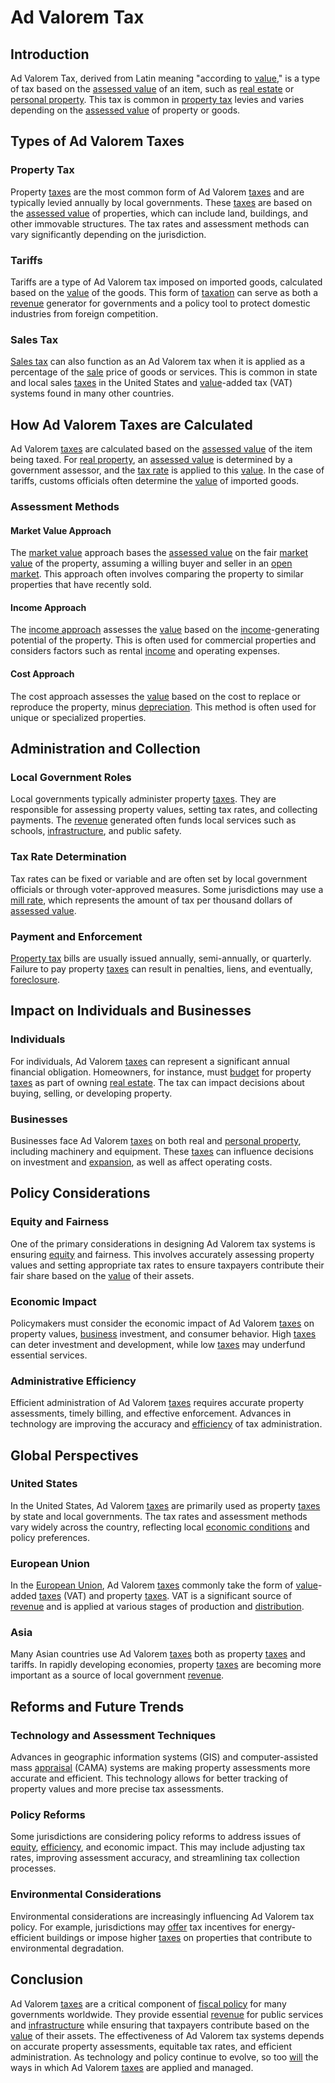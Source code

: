 # Ad Valorem Tax

## Introduction

Ad Valorem Tax, derived from Latin meaning "according to [value](../v/value.md)," is a type of tax based on the [assessed value](../a/assessed_value.md) of an item, such as [real estate](../r/real_estate.md) or [personal property](../p/personal_property.md). This tax is common in [property tax](../p/property_tax.md) levies and varies depending on the [assessed value](../a/assessed_value.md) of property or goods.

## Types of Ad Valorem Taxes

### Property Tax

Property [taxes](../t/taxes.md) are the most common form of Ad Valorem [taxes](../t/taxes.md) and are typically levied annually by local governments. These [taxes](../t/taxes.md) are based on the [assessed value](../a/assessed_value.md) of properties, which can include land, buildings, and other immovable structures. The tax rates and assessment methods can vary significantly depending on the jurisdiction.

### Tariffs

Tariffs are a type of Ad Valorem tax imposed on imported goods, calculated based on the [value](../v/value.md) of the goods. This form of [taxation](../t/taxation.md) can serve as both a [revenue](../r/revenue.md) generator for governments and a policy tool to protect domestic industries from foreign competition.

### Sales Tax

[Sales tax](../s/sales_tax.md) can also function as an Ad Valorem tax when it is applied as a percentage of the [sale](../s/sale.md) price of goods or services. This is common in state and local sales [taxes](../t/taxes.md) in the United States and [value](../v/value.md)-added tax (VAT) systems found in many other countries.

## How Ad Valorem Taxes are Calculated

Ad Valorem [taxes](../t/taxes.md) are calculated based on the [assessed value](../a/assessed_value.md) of the item being taxed. For [real property](../r/real_property.md), an [assessed value](../a/assessed_value.md) is determined by a government assessor, and the [tax rate](../t/tax_rate.md) is applied to this [value](../v/value.md). In the case of tariffs, customs officials often determine the [value](../v/value.md) of imported goods.

### Assessment Methods

#### Market Value Approach
The [market value](../m/market_value.md) approach bases the [assessed value](../a/assessed_value.md) on the fair [market value](../m/market_value.md) of the property, assuming a willing buyer and seller in an [open market](../o/open_market.md). This approach often involves comparing the property to similar properties that have recently sold.

#### Income Approach
The [income approach](../i/income_approach.md) assesses the [value](../v/value.md) based on the [income](../i/income.md)-generating potential of the property. This is often used for commercial properties and considers factors such as rental [income](../i/income.md) and operating expenses.

#### Cost Approach
The cost approach assesses the [value](../v/value.md) based on the cost to replace or reproduce the property, minus [depreciation](../d/depreciation.md). This method is often used for unique or specialized properties.

## Administration and Collection

### Local Government Roles
Local governments typically administer property [taxes](../t/taxes.md). They are responsible for assessing property values, setting tax rates, and collecting payments. The [revenue](../r/revenue.md) generated often funds local services such as schools, [infrastructure](../i/infrastructure.md), and public safety.

### Tax Rate Determination
Tax rates can be fixed or variable and are often set by local government officials or through voter-approved measures. Some jurisdictions may use a [mill rate](../m/mill_rate.md), which represents the amount of tax per thousand dollars of [assessed value](../a/assessed_value.md).

### Payment and Enforcement
[Property tax](../p/property_tax.md) bills are usually issued annually, semi-annually, or quarterly. Failure to pay property [taxes](../t/taxes.md) can result in penalties, liens, and eventually, [foreclosure](../f/foreclosure.md).

## Impact on Individuals and Businesses

### Individuals
For individuals, Ad Valorem [taxes](../t/taxes.md) can represent a significant annual financial obligation. Homeowners, for instance, must [budget](../b/budget.md) for property [taxes](../t/taxes.md) as part of owning [real estate](../r/real_estate.md). The tax can impact decisions about buying, selling, or developing property.

### Businesses
Businesses face Ad Valorem [taxes](../t/taxes.md) on both real and [personal property](../p/personal_property.md), including machinery and equipment. These [taxes](../t/taxes.md) can influence decisions on investment and [expansion](../e/expansion.md), as well as affect operating costs.

## Policy Considerations

### Equity and Fairness
One of the primary considerations in designing Ad Valorem tax systems is ensuring [equity](../e/equity.md) and fairness. This involves accurately assessing property values and setting appropriate tax rates to ensure taxpayers contribute their fair share based on the [value](../v/value.md) of their assets.

### Economic Impact
Policymakers must consider the economic impact of Ad Valorem [taxes](../t/taxes.md) on property values, [business](../b/business.md) investment, and consumer behavior. High [taxes](../t/taxes.md) can deter investment and development, while low [taxes](../t/taxes.md) may underfund essential services.

### Administrative Efficiency
Efficient administration of Ad Valorem [taxes](../t/taxes.md) requires accurate property assessments, timely billing, and effective enforcement. Advances in technology are improving the accuracy and [efficiency](../e/efficiency.md) of tax administration.

## Global Perspectives

### United States
In the United States, Ad Valorem [taxes](../t/taxes.md) are primarily used as property [taxes](../t/taxes.md) by state and local governments. The tax rates and assessment methods vary widely across the country, reflecting local [economic conditions](../e/economic_conditions.md) and policy preferences.

### European Union
In the [European Union](../e/european_union_(eu).md), Ad Valorem [taxes](../t/taxes.md) commonly take the form of [value](../v/value.md)-added [taxes](../t/taxes.md) (VAT) and property [taxes](../t/taxes.md). VAT is a significant source of [revenue](../r/revenue.md) and is applied at various stages of production and [distribution](../d/distribution.md).

### Asia
Many Asian countries use Ad Valorem [taxes](../t/taxes.md) both as property [taxes](../t/taxes.md) and tariffs. In rapidly developing economies, property [taxes](../t/taxes.md) are becoming more important as a source of local government [revenue](../r/revenue.md).

## Reforms and Future Trends

### Technology and Assessment Techniques
Advances in geographic information systems (GIS) and computer-assisted mass [appraisal](../a/appraisal.md) (CAMA) systems are making property assessments more accurate and efficient. This technology allows for better tracking of property values and more precise tax assessments.

### Policy Reforms
Some jurisdictions are considering policy reforms to address issues of [equity](../e/equity.md), [efficiency](../e/efficiency.md), and economic impact. This may include adjusting tax rates, improving assessment accuracy, and streamlining tax collection processes.

### Environmental Considerations
Environmental considerations are increasingly influencing Ad Valorem tax policy. For example, jurisdictions may [offer](../o/offer.md) tax incentives for energy-efficient buildings or impose higher [taxes](../t/taxes.md) on properties that contribute to environmental degradation.

## Conclusion

Ad Valorem [taxes](../t/taxes.md) are a critical component of [fiscal policy](../f/fiscal_policy.md) for many governments worldwide. They provide essential [revenue](../r/revenue.md) for public services and [infrastructure](../i/infrastructure.md) while ensuring that taxpayers contribute based on the [value](../v/value.md) of their assets. The effectiveness of Ad Valorem tax systems depends on accurate property assessments, equitable tax rates, and efficient administration. As technology and policy continue to evolve, so too [will](../w/will.md) the ways in which Ad Valorem [taxes](../t/taxes.md) are applied and managed.